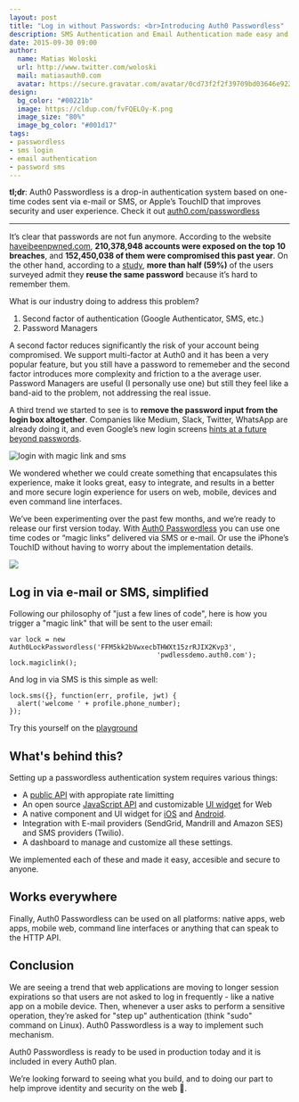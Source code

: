 ```yaml
---
layout: post
title: "Log in without Passwords: <br>Introducing Auth0 Passwordless"
description: SMS Authentication and Email Authentication made easy and secure.
date: 2015-09-30 09:00
author:
  name: Matias Woloski
  url: http://www.twitter.com/woloski
  mail: matiasauth0.com
  avatar: https://secure.gravatar.com/avatar/0cd73f2f2f39709bd03646e9225cc3d3?s=200
design:
  bg_color: "#00221b"
  image: https://cldup.com/fvFQELOy-K.png
  image_size: "80%"
  image_bg_color: "#001d17"
tags:
- passwordless
- sms login
- email authentication
- password sms
---
```


**tl;dr**: Auth0 Passwordless is a drop-in authentication system based on one-time codes sent via e-mail or SMS, or Apple’s TouchID that improves security and user experience. Check it out [auth0.com/passwordless](https://auth0.com/passwordless)

---

It’s clear that passwords are not fun anymore. According to the website [haveibeenpwned.com](haveibeenpwned.com), **210,378,948 accounts were exposed on the top 10 breaches**, and **152,450,038 of them were compromised this past year**. On the other hand, according to a [study](https://www.passwordboss.com/password-habits-survey-part-1/), **more than half (59%)** of the users surveyed admit they **reuse the same password** because it’s hard to remember them.

What is our industry doing to address this problem?

<ol>
  <li>Second factor of authentication (Google Authenticator, SMS, etc.)</li>
  <li>Password Managers</li>
</ol>

A second factor reduces significantly the risk of your account being compromised. We support multi-factor at Auth0 and it has been a very popular feature, but you still have a password to rememeber and the second factor introduces more complexity and friction to a the average user. Password Managers are useful (I personally use one) but still they feel like a band-aid to the problem, not addressing the real issue.

A third trend we started to see is to **remove the password input from the login box altogether**. Companies like Medium, Slack, Twitter, WhatsApp are already doing it, and even Google’s new login screens [hints at a future beyond passwords](techcrunch.com/2015/05/13/gmails-new-login-screens-hints-at-a-future-beyond-passwords/).

![login with magic link and sms](https://files.slack.com/files-pri/T025590N6-F0BGEA2BW/blog-asset.png)

We wondered whether we could create something that encapsulates this experience, make it looks great, easy to integrate, and results in a better and more secure login experience for users on web, mobile, devices and even command line interfaces.

We’ve been experimenting over the past few months, and we’re ready to release our first version today. With [Auth0 Passwordless](https://auth0.com/passwordless) you can use one time codes or “magic links” delivered via SMS or e-mail. Or use the iPhone’s TouchID without having to worry about the implementation details.

![](https://cldup.com/7bfdgcURKV.png)

## Log in via e-mail or SMS, simplified

Following our philosophy of "just a few lines of code", here is how you trigger a "magic link" that will be sent to the user email:


```
var lock = new Auth0LockPasswordless('FFM5kk2bVwxecbTHWXt15zrRJIX2Kvp3',
                                     'pwdlessdemo.auth0.com');
lock.magiclink();
```

And log in via SMS is this simple as well:


```
lock.sms({}, function(err, profile, jwt) {
  alert('welcome ' + profile.phone_number);
});
```


Try this yourself on the [playground](https://auth0.github.io/lock-passwordless)

<script src="https://cdn.auth0.com/js/lock-passwordless-0.1.min.js"></script>
<script type="text/javascript">
var cid = 'FFM5kk2bVwxecbTHWXt15zrRJIX2Kvp3', domain = 'pwdlessdemo.auth0.com';

function sms() {
  var lockpwdless = new Auth0LockPasswordless(cid, domain);
  lockpwdless.sms({autoclose: true}, function (err, profile, id_token) {
    if (err) return;
    $('#result').text('Hello, ' + profile.phone_number + '.\nYour JWT: ' + id_token);
  });
}

function emailcode() {
  var lockpwdless = new Auth0LockPasswordless(cid, domain);
  lockpwdless.emailcode({autoclose: true}, function (err, profile, id_token) {
    if (err) return;
    $('#result').text('Hello, ' + profile.email + '.\nYour JWT: ' + id_token);
  });
}

function emaillink() {
  var lockpwdless = new Auth0LockPasswordless(cid, domain);
  lockpwdless.magiclink({autoclose: true});
}

$(document).ready(function(){
  var lockpwdless = new Auth0LockPasswordless(cid, domain);
  var hash = lockpwdless.parseHash(window.location.hash);

  if (hash && hash.error) {
    alert('There was an error: ' + hash.error + '\n' + hash.error_description);
  } else if (hash && hash.id_token) {
    //retrieve profile
    lock.getProfile(hash.id_token, function (err, profile) {
      if (err) return;
      $('#result').text('Hello, ' + profile.email + '.\nYour JWT: ' + id_token);
      $('#result').focus();
    });
  }
});



</script>

<!-- <button onclick="sms()">Login with your Phone</button>
<button onclick="emailcode()">Login with your Email</button>
<button onclick="emaillink()">Login with your Email (magic link)</button>
<pre id="result" tabindex="1"></pre>
 -->

## What's behind this?

Setting up a passwordless authentication system requires various things:

* A [public API](https://auth0.com/docs/auth-api#passwordless) with appropiate rate limitting
* An open source [JavaScript API](https://github.com/auth0/auth0.js#passwordless-authentication) and customizable [UI widget](https://github.com/auth0/lock-passwordless) for Web
* A native component and UI widget for [iOS](https://github.com/auth0/Lock.iOS-OSX) and [Android](https://github.com/auth0/Lock.Android).
* Integration with E-mail providers (SendGrid, Mandrill and Amazon SES) and SMS providers (Twilio).
* A dashboard to manage and customize all these settings.

We implemented each of these and made it easy, accesible and secure to anyone.

## Works everywhere

Finally, Auth0 Passwordless can be used on all platforms: native apps, web apps, mobile web, command line interfaces or anything that can speak to the HTTP API.

## Conclusion

We are seeing a trend that web applications are moving to longer session expirations so that users are not asked to log in frequently - like a native app on a mobile device. Then, whenever a user asks to perform a sensitive operation, they’re asked for "step up" authentication (think "sudo" command on Linux). Auth0 Passwordless is a way to implement such mechanism.

Auth0 Passwordless is ready to be used in production today and it is included in every Auth0 plan.

We’re looking forward to seeing what you build, and to doing our part to help improve identity and security on the web 🔐.
